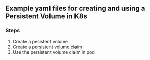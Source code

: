 ## Example yaml files for creating and using a Persistent Volume in K8s ##
### Steps ###
1. Create a pesistent volume
2. Create a persistent volume claim
3. Use the persistent volume claim in pod
